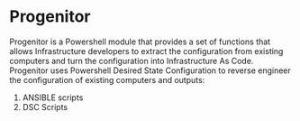 # Progenitor
Progenitor is a Powershell module that provides a set of functions that allows Infrastructure developers to extract the configuration from existing computers and turn the configuration into Infrastructure As Code. Progenitor uses Powershell Desired State Configuration to reverse engineer the configuration of existing computers and outputs:

1. ANSIBLE scripts
2. DSC Scripts

